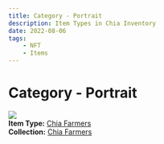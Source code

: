 ```yaml
---
title: Category - Portrait
description: Item Types in Chia Inventory
date: 2022-08-06
tags:
    - NFT
    - Items
---
```


# Category - Portrait
<div class="item_type_thumbnail">
<a href="../../Types/Portrait/Chia_Farmers/Chia_Farmers"><img loading="lazy" src="https://bafybeihapkvhiopdwccs7jway76oadqb4ltsx3xnk23dm3z35uyxeiotky.ipfs.nftstorage.link/3845.png"></a><br/>
<div><strong>Item Type:</strong> <a href="../../Types/Portrait/Chia_Farmers/Chia_Farmers">Chia Farmers</a></div>
<div><strong>Collection:</strong> <a href="https://www.spacescan.io/xch/nft/collection/col1ffwmq5aumd96sxlw6l665hkccq9w3w2w0a4pcfhl329u07sz92cqg7vjkj">Chia Farmers</a></div>
</div>

